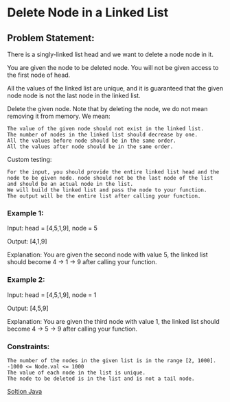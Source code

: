 # Delete Node in a Linked List

## Problem Statement:

There is a singly-linked list head and we want to delete a node node in it.

You are given the node to be deleted node. You will not be given access to the first node of head.

All the values of the linked list are unique, and it is guaranteed that the given node node is not the last node in the linked list.

Delete the given node. Note that by deleting the node, we do not mean removing it from memory. We mean:

    The value of the given node should not exist in the linked list.
    The number of nodes in the linked list should decrease by one.
    All the values before node should be in the same order.
    All the values after node should be in the same order.

Custom testing:

    For the input, you should provide the entire linked list head and the node to be given node. node should not be the last node of the list and should be an actual node in the list.
    We will build the linked list and pass the node to your function.
    The output will be the entire list after calling your function.

### Example 1:
Input: head = [4,5,1,9], node = 5

Output: [4,1,9]

Explanation: You are given the second node with value 5, the linked list should become 4 -> 1 -> 9 after calling your function.

### Example 2:
Input: head = [4,5,1,9], node = 1

Output: [4,5,9]

Explanation: You are given the third node with value 1, the linked list should become 4 -> 5 -> 9 after calling your function.

### Constraints:

    The number of the nodes in the given list is in the range [2, 1000].
    -1000 <= Node.val <= 1000
    The value of each node in the list is unique.
    The node to be deleted is in the list and is not a tail node.


[Soltion Java](./solution.java)